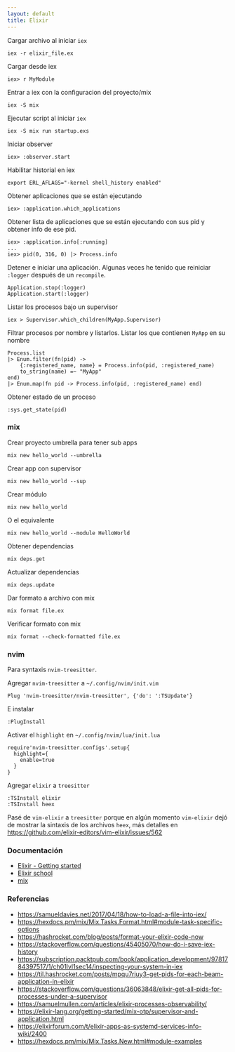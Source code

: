 ```yaml
---
layout: default
title: Elixir
---
```


Cargar archivo al iniciar `iex`

    iex -r elixir_file.ex

Cargar desde iex

    iex> r MyModule

Entrar a iex con la configuracion del proyecto/mix

    iex -S mix

Ejecutar script al iniciar `iex`

    iex -S mix run startup.exs

Iniciar observer

    iex> :observer.start

Habilitar historial en iex

    export ERL_AFLAGS="-kernel shell_history enabled"

Obtener aplicaciones que se están ejecutando

    iex> :application.which_applications

Obtener lista de aplicaciones que se están ejecutando con sus pid y obtener info de ese pid.

    iex> :application.info[:running]
    ...
    iex> pid(0, 316, 0) |> Process.info

Detener e iniciar una aplicación. Algunas veces he tenido que reiniciar `:logger` después de un `recompile`.

    Application.stop(:logger)
    Application.start(:logger)

Listar los procesos bajo un supervisor

    iex > Supervisor.which_children(MyApp.Supervisor)

Filtrar procesos por nombre y listarlos. Listar los que contienen `MyApp` en su nombre

    Process.list
    |> Enum.filter(fn(pid) ->
        {:registered_name, name} = Process.info(pid, :registered_name)
        to_string(name) =~ "MyApp"
    end)
    |> Enum.map(fn pid -> Process.info(pid, :registered_name) end)

Obtener estado de un proceso

    :sys.get_state(pid)

### mix

Crear proyecto umbrella para tener sub apps

    mix new hello_world --umbrella

Crear app con supervisor

    mix new hello_world --sup

Crear módulo

    mix new hello_world

O el equivalente

    mix new hello_world --module HelloWorld

Obtener dependencias

    mix deps.get

Actualizar dependencias

    mix deps.update

Dar formato a archivo con mix

    mix format file.ex

Verificar formato con mix

    mix format --check-formatted file.ex

### nvim

Para syntaxis `nvim-treesitter`.

Agregar `nvim-treesitter` a `~/.config/nvim/init.vim`

    Plug 'nvim-treesitter/nvim-treesitter', {'do': ':TSUpdate'}

E instalar

    :PlugInstall

Activar el `highlight` en `~/.config/nvim/lua/init.lua`

    require'nvim-treesitter.configs'.setup{
      highlight={
        enable=true
      }
    }

Agregar `elixir` a `treesitter`

    :TSInstall elixir
    :TSInstall heex

Pasé de `vim-elixir` a `treesitter` porque en algún momento `vim-elixir` dejó de mostrar la sintaxis de los archivos `heex`, más detalles en https://github.com/elixir-editors/vim-elixir/issues/562

### Documentación

-   [Elixir - Getting started][elixir-lang-doc]
-   [Elixir school][elixirschool]
-   [mix](https://hexdocs.pm/mix/Mix.html)

[elixir-lang-doc]: http://elixir-lang.org/getting-started/introduction.html
[elixirschool]: http://elixirschool.com/

### Referencias

-   https://samueldavies.net/2017/04/18/how-to-load-a-file-into-iex/
-   https://hexdocs.pm/mix/Mix.Tasks.Format.html#module-task-specific-options
-   https://hashrocket.com/blog/posts/format-your-elixir-code-now
-   https://stackoverflow.com/questions/45405070/how-do-i-save-iex-history
-   https://subscription.packtpub.com/book/application_development/9781784397517/1/ch01lvl1sec14/inspecting-your-system-in-iex
-   https://til.hashrocket.com/posts/mpqu7rjuy3-get-pids-for-each-beam-application-in-elixir
-   https://stackoverflow.com/questions/36063848/elixir-get-all-pids-for-processes-under-a-supervisor
-   https://samuelmullen.com/articles/elixir-processes-observability/
-   https://elixir-lang.org/getting-started/mix-otp/supervisor-and-application.html
-   https://elixirforum.com/t/elixir-apps-as-systemd-services-info-wiki/2400
-   https://hexdocs.pm/mix/Mix.Tasks.New.html#module-examples
